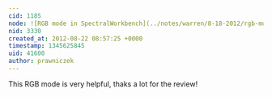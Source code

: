 ```yaml
---
cid: 1185
node: ![RGB mode in SpectralWorkbench](../notes/warren/8-18-2012/rgb-mode-spectralworkbench)
nid: 3330
created_at: 2012-08-22 08:57:25 +0000
timestamp: 1345625845
uid: 41600
author: prawniczek
---
```


This RGB mode is very helpful, thaks a lot for the review!